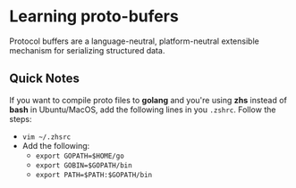 # Learning proto-bufers

Protocol buffers are a language-neutral, platform-neutral extensible mechanism for serializing structured data.

## Quick Notes

If you want to compile proto files to **golang** and you're using **zhs** instead of **bash** in Ubuntu/MacOS, add the following lines in you `.zshrc`. Follow the steps:

- `vim ~/.zhsrc`
- Add the following:
  - `export GOPATH=$HOME/go`
  - `export GOBIN=$GOPATH/bin`
  - `export PATH=$PATH:$GOPATH/bin`
